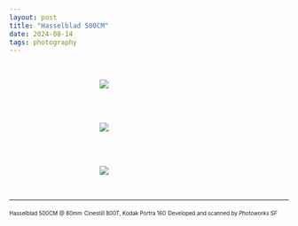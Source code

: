 ```yaml
---
layout: post
title: "Hasselblad 500CM"
date: 2024-08-14
tags: photography
---
```


<br>
<p align="center">
<img style="max-width: 1024px; margin: 0 0 0 -162px;" src="https://storage.googleapis.com/fkwang_blog_image_hosting/2024_08_14_500cm/img1.jpg">
</p>
<br>

<br>
<p align="center">
<img style="max-width: 1024px; margin: 0 0 0 -162px;" src="https://storage.googleapis.com/fkwang_blog_image_hosting/2024_08_14_500cm/img2.jpg">
</p>
<br>

<br>
<p align="center">
<img style="max-width: 1024px; margin: 0 0 0 -162px;" src="https://storage.googleapis.com/fkwang_blog_image_hosting/2024_08_14_500cm/img3.jpg">
</p>
<br>

---
<sub><sup>Hasselblad 500CM @ 80mm</sup></sub>
<sub><sup>Cinestill 800T, Kodak Portra 160</sup></sub>
<sub><sup>Developed and scanned by *Photoworks SF*</sup></sub>
